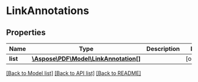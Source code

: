 # LinkAnnotations

## Properties
Name | Type | Description | Notes
------------ | ------------- | ------------- | -------------
**list** | [**\Aspose\PDF\Model\LinkAnnotation[]**](LinkAnnotation.md) |  | [optional] 

[[Back to Model list]](../README.md#documentation-for-models) [[Back to API list]](../README.md#documentation-for-api-endpoints) [[Back to README]](../README.md)


